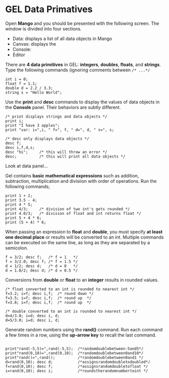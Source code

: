 # GEL Data Primatives

Open **Mango** and you should be presented with the following screen. The window is divided into four sections. 

* Data: displays a list of all data objects in Mango 
* Canvas: displays the
* Console:
* Editor

There are **4 data primitives** in GEL: **integers**, **doubles**, **floats**, and **strings**. Type the following commands (ignoring comments between ```/* ...*/```

```
int i = 0; 
float f = 1.1;
double d = 2.2 / 3.3;
string s = "Hello World";
```

Use the **print** and **desc** commands to display the values of data objects in the **Console** panel. Their behaviors are subtly different.

```
/* print displays strings and data objects */
print i;
print "I have 3 apples";
print "var: i=",i, " f=", f, " d=", d, " s=", s;

/* desc only displays data objects */
desc f;
desc i,f,d,s;
desc "hi";     /* this will throw an error */
desc;          /* this will print all data objects */
```

Look at data panel...

Gel contains **basic mathematical expressions** such as addition, subtraction, multiplication and divisiion with order of operations. Run the following commands;

```
print 1 + 2;
print 3.5 - 4;
print 4 * 5;
print 4/3;     /* division of two int's gets rounded */
print 4.0/3;   /* division of float and int returns float */
print 5 + 4 * 6;
print (5 + 4) * 6;
```
When passing an expression to **float** and **double**, you must specify **at least one decimal place** or results will be converted to an int. Multiple commands can be executed on the same line, as long as they are separated by a semicolon.

```
f = 3/2; desc f;   /* f = 1   */
f = 3/2.0; desc f; /* f = 1.5 */
d = 1/2; desc d;   /* d = 0   */
d = 1.0/2; desc d; /* d = 0.5 */
```

Conversions from **double** or **float** to an **integer** results in rounded values. 

```
/* float converted to an int is rounded to nearest int */
f=3.2; i=f; desc i,f;  /* round down */
f=3.5; i=f; desc i,f;  /* round up  */
f=3.8; i=f; desc i,f;  /* round up  */

/* double converted to an int is rounded to nearest int */
d=4/3.0; i=d; desc i, d;
d=5/3.0; i=d; desc i, d;
```

Generate random numbers using the **rand()** command. Run each command a few times in a row, using the **up-arrow key** to recall the last command. 

```

print"rand(-5,5)=",rand(-5,5);  /*randomdoublebetween-5and5*/
print"rand(0,10)=",rand(0,10);  /*randomdoublebetween0and10*/
print"rand()=",rand();          /*randomdoublebetween0and1 */
d=rand(0,10); desc d;           /*assignsrandomdoubletodoubled*/
f=rand(0,10); desc f;           /*assignsrandomdoubletofloat */
i=rand(0,10); desc i;           /*roundstherandomnumbertoint */
```



